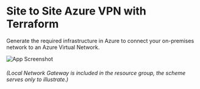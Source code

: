 
# Site to Site Azure VPN with Terraform

Generate the required infrastructure in Azure to connect your on-premises network to an Azure Virtual Network.

![App Screenshot](https://i.imgur.com/9dmob5H.png)

###### _(Local Network Gateway is included in the resource group, the scheme serves only to illustrate.)_
